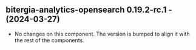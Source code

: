   ## bitergia-analytics-opensearch 0.19.2-rc.1 - (2024-03-27)
  
  * No changes on this component. The version is bumped to align it
    with the rest of the components.
